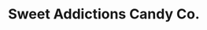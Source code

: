 ---
title: "Sweet Addictions Candy Co."
url: /toronto/sweet-addictions-candy-co/
shop: confectionery
---